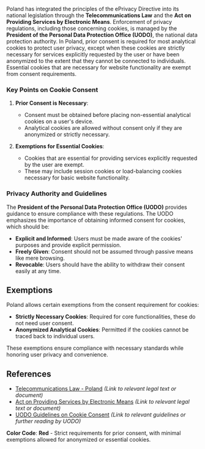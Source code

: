 Poland has integrated the principles of the ePrivacy Directive into its national legislation through the **Telecommunications Law** and the **Act on Providing Services by Electronic Means**. Enforcement of privacy regulations, including those concerning cookies, is managed by the **President of the Personal Data Protection Office (UODO)**, the national data protection authority. In Poland, prior consent is required for most analytical cookies to protect user privacy, except when these cookies are strictly necessary for services explicitly requested by the user or have been anonymized to the extent that they cannot be connected to individuals. Essential cookies that are necessary for website functionality are exempt from consent requirements.

### Key Points on Cookie Consent
1. **Prior Consent is Necessary**: 
   - Consent must be obtained before placing non-essential analytical cookies on a user's device. 
   - Analytical cookies are allowed without consent only if they are anonymized or strictly necessary.

2. **Exemptions for Essential Cookies**: 
   - Cookies that are essential for providing services explicitly requested by the user are exempt.
   - These may include session cookies or load-balancing cookies necessary for basic website functionality.

### Privacy Authority and Guidelines
The **President of the Personal Data Protection Office (UODO)** provides guidance to ensure compliance with these regulations. The UODO emphasizes the importance of obtaining informed consent for cookies, which should be:
- **Explicit and Informed**: Users must be made aware of the cookies' purposes and provide explicit permission.
- **Freely Given**: Consent should not be assumed through passive means like mere browsing.
- **Revocable**: Users should have the ability to withdraw their consent easily at any time.

## Exemptions
Poland allows certain exemptions from the consent requirement for cookies:
- **Strictly Necessary Cookies**: Required for core functionalities, these do not need user consent.
- **Anonymized Analytical Cookies**: Permitted if the cookies cannot be traced back to individual users.

These exemptions ensure compliance with necessary standards while honoring user privacy and convenience.

## References
- [Telecommunications Law - Poland](#) *(Link to relevant legal text or document)*
- [Act on Providing Services by Electronic Means](#) *(Link to relevant legal text or document)*
- [UODO Guidelines on Cookie Consent](#) *(Link to relevant guidelines or further reading by UODO)*

**Color Code**: **Red** - Strict requirements for prior consent, with minimal exemptions allowed for anonymized or essential cookies.